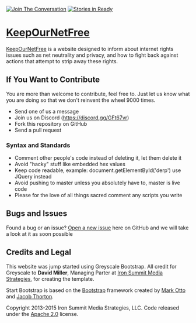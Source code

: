 [![Join The Conversation](https://discordapp.com/api/guilds/295745377083326464/embed.png)](https://discord.gg/GFt67vr) [![Stories in Ready](https://badge.waffle.io/KeepOurNetFree/keepournetfree.github.io.png?label=ready&title=Ready)](https://waffle.io/KeepOurNetFree/keepournetfree.github.io)
# [KeepOurNetFree](http://www.keepournetfree.org/)

[KeepOurNetFree](http://www.keepournetfree.org/) is a website designed to inform about internet rights issues such as net neutrality and privacy, and how to fight back against actions that attempt to strip away these rights.

## If You Want to Contribute

You are more than welcome to contribute, feel free to.  Just let us know what you are doing so that we don't reinvent the wheel 9000 times.
* Send one of us a message
* Join us on Discord (https://discord.gg/GFt67vr)
* Fork this repository on GitHub
* Send a pull request

### Syntax and Standards
* Comment other people's code instead of deleting it, let them delete it
* Avoid "hacky" stuff like embedded hex values
* Keep code readable, example: document.getElementById('derp') use JQuery instead
* Avoid pushing to master unless you absolutely have to, master is live code
* Please for the love of all things sacred comment any scripts you write

## Bugs and Issues

Found a bug or an issue? [Open a new issue](https://github.com/KeepOurNetFree/keepournetfree.github.io/issues) here on GitHub and we will take a look at it as soon possible

## Credits and Legal

This website was jump started using Greyscale Bootstrap.  All credit for Greyscale to **David Miller**, Managing Parter at [Iron Summit Media Strategies](http://www.ironsummitmedia.com/), for creating the template.

Start Bootstrap is based on the [Bootstrap](http://getbootstrap.com/) framework created by [Mark Otto](https://twitter.com/mdo) and [Jacob Thorton](https://twitter.com/fat).

Copyright 2013-2015 Iron Summit Media Strategies, LLC. Code released under the [Apache 2.0](https://github.com/IronSummitMedia/startbootstrap-grayscale/blob/gh-pages/LICENSE) license.
